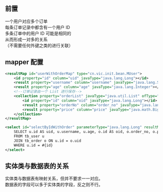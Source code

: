 ## 前置

一个用户对应多个订单  
每条订单记录中都含有一个用户 ID  
多条订单中的用户 ID 可能是相同的  
从而形成一对多的关系  
（不需要任何外键之类的进行关联）


## mapper 配置

```xml
<resultMap id="userWithOrderMap" type="cn.vic.init.bean.MUser">
    <id property="id" column="uid" javaType="java.lang.Long"></id>
    <result property="username" column="username" javaType="java.lang.String"></result>
    <result property="age" column="age" javaType="java.lang.Integer"></result>
    <!--订单记录由一个 List 进行保存-->
    <collection property="orderList" javaType="java.util.List" ofType="cn.vic.init.bean.Order">
        <id property="id" column="oid" javaType="java.lang.Long"></id>
        <result property="orderNo" column="order_no" javaType="java.lang.String"></result>
        <result property="price" column="price" javaType="java.math.BigDecimal"></result>
    </collection>
</resultMap>

<select id="selectByIdWithOrder" parameterType="java.lang.Long" resultMap="userWithOrderMap">
    SELECT u.id AS uid, u.username, u.age, o.id AS oid, o.order_no, o.price
    FROM tb_user u
    JOIN tb_order o ON u.id = o.uid
    WHERE u.id = #{id}
</select>
```


## 实体类与数据表的关系

实体类与数据表有映射关系，但并不要求一一对应。  
数据表的字段可以多于实体类的字段，反之则不行。